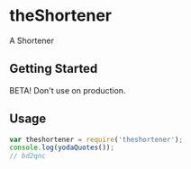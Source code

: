 # theShortener

A Shortener

## Getting Started

BETA! Don't use on production.

## Usage
```javascript
var theshortener = require('theshortener');
console.log(yodaQuotes());
// bd2qnc
```
